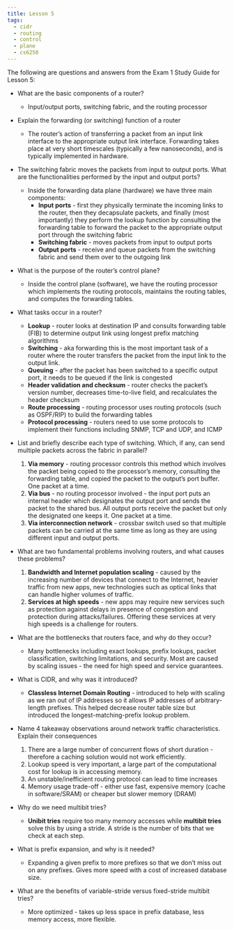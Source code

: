 ```yaml
---
title: Lesson 5
tags:
  - cidr
  - routing
  - control
  - plane
  - cs6250
---
```


The following are questions and answers from the Exam 1 Study Guide for Lesson
5:

- What are the basic components of a router?

  - Input/output ports, switching fabric, and the routing processor

- Explain the forwarding (or switching) function of a router

  - The router’s action of transferring a packet from an input link interface
    to the appropriate output link interface. Forwarding takes place at very
    short timescales (typically a few nanoseconds), and is typically
    implemented in hardware.

- The switching fabric moves the packets from input to output ports. What are
  the functionalities performed by the input and output ports?

  - Inside the forwarding data plane (hardware) we have three main components:
    - **Input ports** - first they physically terminate the incoming links to
      the router, then they decapsulate packets, and finally (most importantly)
      they perform the lookup function by consulting the forwarding table to
      forward the packet to the appropriate output port through the switching
      fabric
    - **Switching fabric** - moves packets from input to output ports
    - **Output ports** - receive and queue packets from the switching fabric
      and send them over to the outgoing link

- What is the purpose of the router’s control plane?

  - Inside the control plane (software), we have the routing processor which
    implements the routing protocols, maintains the routing tables, and
    computes the forwarding tables.

- What tasks occur in a router?

  - **Lookup** - router looks at destination IP and consults forwarding table
    (FIB) to determine output link using longest prefix matching algorithms
  - **Switching** - aka forwarding this is the most important task of a router
    where the router transfers the packet from the input link to the output
    link.
  - **Queuing** - after the packet has been switched to a specific output port,
    it needs to be queued if the link is congested
  - **Header validation and checksum** - router checks the packet’s version
    number, decreases time-to-live field, and recalculates the header checksum
  - **Route processing** - routing processor uses routing protocols (such as
    OSPF/RIP) to build the forwarding tables
  - **Protocol processing** - routers need to use some protocols to implement
    their functions including SNMP, TCP and UDP, and ICMP

- List and briefly describe each type of switching. Which, if any, can send
  multiple packets across the fabric in parallel?

  1. **Via memory** - routing processor controls this method which involves the
     packet being copied to the processor’s memory, consulting the forwarding
     table, and copied the packet to the output’s port buffer. One packet at a
     time.
  2. **Via bus** - no routing processor involved - the input port puts an
     internal header which designates the output port and sends the packet to
     the shared bus. All output ports receive the packet but only the
     designated one keeps it. One packet at a time.
  3. **Via interconnection network** - crossbar switch used so that multiple
     packets can be carried at the same time as long as they are using
     different input and output ports.

- What are two fundamental problems involving routers, and what causes these
  problems?

  1. **Bandwidth and Internet population scaling** - caused by the increasing
     number of devices that connect to the Internet, heavier traffic from new
     apps, new technologies such as optical links that can handle higher
     volumes of traffic.
  2. **Services at high speeds** - new apps may require new services such as
     protection against delays in presence of congestion and protection during
     attacks/failures. Offering these services at very high speeds is a
     challenge for routers.

- What are the bottlenecks that routers face, and why do they occur?

  - Many bottlenecks including exact lookups, prefix lookups, packet
    classification, switching limitations, and security. Most are caused by
    scaling issues - the need for high speed and service guarantees.

- What is CIDR, and why was it introduced?

  - **Classless Internet Domain Routing** - introduced to help with scaling as
    we ran out of IP addresses so it allows IP addresses of arbitrary-length
    prefixes. This helped decrease router table size but introduced the
    longest-matching-prefix lookup problem.

- Name 4 takeaway observations around network traffic characteristics. Explain
  their consequences

  1. There are a large number of concurrent flows of short duration - therefore
     a caching solution would not work efficiently.
  2. Lookup speed is very important, a large part of the computational cost for
     lookup is in accessing memory.
  3. An unstable/inefficient routing protocol can lead to time increases
  4. Memory usage trade-off - either use fast, expensive memory (cache in
     software/SRAM) or cheaper but slower memory (DRAM)

- Why do we need multibit tries?

  - **Unibit tries** require too many memory accesses while **multibit tries**
    solve this by using a stride. A stride is the number of bits that we check
    at each step.

- What is prefix expansion, and why is it needed?

  - Expanding a given prefix to more prefixes so that we don’t miss out on any
    prefixes. Gives more speed with a cost of increased database size.

- What are the benefits of variable-stride versus fixed-stride multibit tries?

  - More optimized - takes up less space in prefix database, less memory
    access, more flexible.
